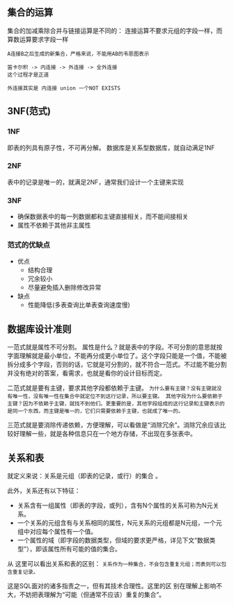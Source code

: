 

## 集合的运算

集合的加减乘除合并与链接运算是不同的：
连接运算不要求元组的字段一样，而算数运算要求字段一样

```shell
A连接B之后生成的新集合，严格来说，不能用AB的韦恩图表示

笛卡尔积 -> 内连接 -> 外连接 -> 全外连接
这个过程才是正道

外连接其实是 内连接 union 一个NOT EXISTS
```


## 3NF(范式)

### 1NF
即表的列具有原子性，不可再分解。
数据库是关系型数据库，就自动满足1NF

### 2NF
表中的记录是唯一的，就满足2NF，通常我们设计一个主键来实现

### 3NF
- 确保数据表中的每一列数据都和主键直接相关，而不能间接相关
- 属性不依赖于其他非主属性

### 范式的优缺点
- 优点
  + 结构合理
  + 冗余较小
  + 尽量避免插入删除修改异常
- 缺点
  + 性能降低(多表查询比单表查询速度慢)

## 数据库设计准则

一范式就是属性不可分割。
属性是什么？就是表中的字段。不可分割的意思就按字面理解就是最小单位，不能再分成更小单位了。这个字段只能是一个值，不能被拆分成多个字段，否则的话，它就是可分割的，就不符合一范式。不过能不能分割并没有绝对的答案，看需求，也就是看你的设计目标而定。

二范式就是要有主键，要求其他字段都依赖于主键。
`为什么要有主键？没有主键就没有唯一性，没有唯一性在集合中就定位不到这行记录，所以要主键。
其他字段为什么要依赖于主键？因为不依赖于主键，就找不到他们。更重要的是，其他字段组成的这行记录和主键表示的是同一个东西，而主键是唯一的，它们只需要依赖于主键，也就成了唯一的。`

三范式就是要消除传递依赖，方便理解，可以看做是“消除冗余”。消除冗余应该比较好理解一些，就是各种信息只在一个地方存储，不出现在多张表中。


## 关系和表 

就定义来说：关系是元组（即表的记录，或行）的集合 。

此外，关系还有以下特征：
- 关系含有一组属性（即表的字段，或列），含有N个属性的关系可称为N元关系。
- 一个关系的元组含有与关系相同的属性，N元关系的元组都是N元组，一个元组中对应每个属性有一个值。
- 一个属性的域（即字段的数据类型，但域的要求更严格，详见下文“数据类型”），即该属性所有可能的值的集合。



从 这里可以看出关系和表的区别：
`关系作为一种集合，不会包含重复元组；而表则可以包含重复记录。`

这是SQL面对的诸多指责之一，但有其技术合理性。这里的区 别在理解上影响不大，不妨把表理解为“可能（但通常不应该）重复的集合”。


